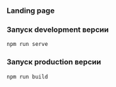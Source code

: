### Landing page

### Запуск development версии
```
npm run serve
```

### Запуск production версии
```
npm run build
```